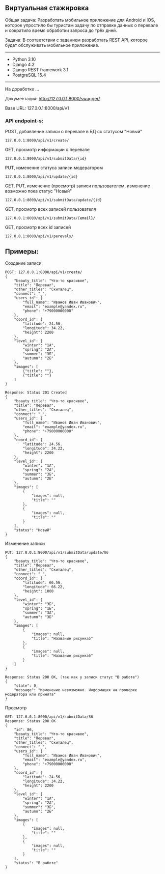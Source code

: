 ## Виртуальная стажировка
Общая задача: Разработать мобильное приложение для Android и IOS, которое упростило бы туристам задачу по отправке данных о перевале и сократило время обработки запроса до трёх дней.

Задача: В соответствии с заданием разработать REST API, которое будет обслуживать мобильное приложение.

---

- Python 3.10
- Django 4.2
- Django REST framework 3.1
- PostgreSQL 15.4

---

На доработке ...



Документация: http://127.0.0.1:8000/swagger/

Base URL: 127.0.0.1:8000/api/v1

### API endpoint-s:

POST, добавление записи о перевале в БД cо статусом "Новый"

    127.0.0.1:8000/api/v1/create/

GET, просмотр информации о перевале

    127.0.0.1:8000/api/v1/submitData/{id}

PUT, изменение статуса записи модератором

    127.0.0.1:8000/api/v1/update/{id}

GET, PUT, изменение (просмотр) записи пользователем, изменение возможно пока статус "Новый"

    127.0.0.1:8000/api/v1/submitData/update/{id}

GET, просмотр всех записей пользователя

    127.0.0.1:8000/api/v1/submitData/{email}/

GET, просмотр всех id записей

    127.0.0.1:8000/api/v1/perevals/

## Примеры:

Создание записи

    POST: 127.0.0.1:8000/api/v1/create/
    {
        "beauty_title": "Что-то красивое",
        "title": "Перевал",
        "other_titles": "Скиталец",
        "connect": "_",
        "users_id": {
            "full_name": "Иванов Иван Иванович",
            "email": "example@yandex.ru",
            "phone": "+79000000000"
        },
        "coord_id": {
            "latitude": 24.56,
            "longitude": 34.22,
            "height": 2200
        },
        "level_id": {
            "winter": "1А",
            "spring": "2А",
            "summer": "3Б",
            "autumn": "2Б"
        },
        "images": [
            {"title": ""},
            {"title": ""}
        ]
    }
    
    Response: Status 201 Created
    {
        "beauty_title": "Что-то красивое",
        "title": "Перевал",
        "other_titles": "Скиталец",
        "connect": "_",
        "users_id": {
            "full_name": "Иванов Иван Иванович",
            "email": "example@yandex.ru",
            "phone": "+79000000000"
        },
        "coord_id": {
            "latitude": 24.56,
            "longitude": 34.22,
            "height": 2200
        },
        "level_id": {
            "winter": "1А",
            "spring": "2А",
            "summer": "3Б",
            "autumn": "2Б"
        },
        "images": [
            {
                "images": null,
                "title": ""
            },
            {
                "images": null,
                "title": ""
            }
        ],
        "status": "Новый"
    }

Изменение записи
    
    PUT: 127.0.0.1:8000/api/v1/submitData/update/86
    {        
        "beauty_title": "Что-то красивое",
        "title": "Перевал",
        "other_titles": "Скиталец",
        "connect": "_",        
        "coord_id": {
            "latitude": 66.56,
            "longitude": 66.22,
            "height": 1000
        },
        "level_id": {
            "winter": "3Б",
            "spring": "1Б",
            "summer": "3А",
            "autumn": "3Б"
        },
        "images": [
            {
                "images": null,
                "title": "Название рисунка5"
            },
            {
                "images": null,
                "title": "Название рисунка6"
            }
        ]        
    }

    Response: Status 200 OK, (так как у записи статус "В работе")
    {
        "state": 0,
        "message": "Изменение невозможно. Информация на проверке модератора или принята"
    }

Просмотр

    GET: 127.0.0.1:8000/api/v1/submitData/86
    Response: Status 200 OK
    {
        "id": 86,
        "beauty_title": "Что-то красивое",
        "title": "Перевал",
        "other_titles": "Скиталец",
        "connect": "_",
        "users_id": {
            "full_name": "Иванов Иван Иванович",
            "email": "example@yandex.ru",
            "phone": "+79000000000"
        },
        "coord_id": {
            "latitude": 24.56,
            "longitude": 34.22,
            "height": 2200
        },
        "level_id": {
            "winter": "1А",
            "spring": "2А",
            "summer": "3Б",
            "autumn": "2Б"
        },
        "images": [
            {
                "images": null,
                "title": ""
            },
            {
                "images": null,
                "title": ""
            }
        ],
        "status": "В работе"
    }
